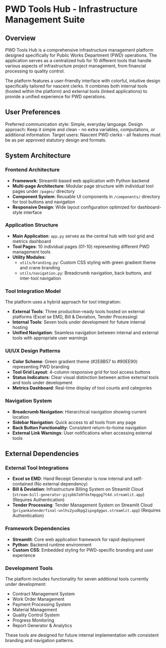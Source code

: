 # PWD Tools Hub - Infrastructure Management Suite

## Overview

PWD Tools Hub is a comprehensive infrastructure management platform designed specifically for Public Works Department (PWD) operations. The application serves as a centralized hub for 10 different tools that handle various aspects of infrastructure project management, from financial processing to quality control.

The platform features a user-friendly interface with colorful, intuitive design specifically tailored for nascent clerks. It combines both internal tools (hosted within the platform) and external tools (linked applications) to provide a unified experience for PWD operations.

## User Preferences

Preferred communication style: Simple, everyday language.
Design approach: Keep it simple and clean - no extra variables, computations, or additional information.
Target users: Nascent PWD clerks - all features must be as per approved statutory design and formats.

## System Architecture

### Frontend Architecture
- **Framework**: Streamlit-based web application with Python backend
- **Multi-page Architecture**: Modular page structure with individual tool pages under `/pages/` directory
- **Component System**: Reusable UI components in `/components/` directory for tool buttons and navigation
- **Responsive Design**: Wide layout configuration optimized for dashboard-style interface

### Application Structure
- **Main Application**: `app.py` serves as the central hub with tool grid and metrics dashboard
- **Tool Pages**: 10 individual pages (01-10) representing different PWD management tools
- **Utility Modules**: 
  - `utils/branding.py`: Custom CSS styling with green gradient theme and crane branding
  - `utils/navigation.py`: Breadcrumb navigation, back buttons, and inter-tool navigation

### Tool Integration Model
The platform uses a hybrid approach for tool integration:
- **External Tools**: Three production-ready tools hosted on external platforms (Excel se EMD, Bill & Deviation, Tender Processing)
- **Internal Tools**: Seven tools under development for future internal hosting
- **Unified Navigation**: Seamless navigation between internal and external tools with appropriate user warnings

### UI/UX Design Patterns
- **Color Scheme**: Green gradient theme (#2E8B57 to #90EE90) representing PWD branding
- **Tool Grid Layout**: 4-column responsive grid for tool access buttons
- **Status Indicators**: Clear visual distinction between active external tools and tools under development
- **Metrics Dashboard**: Real-time display of tool counts and categories

### Navigation System
- **Breadcrumb Navigation**: Hierarchical navigation showing current location
- **Sidebar Navigation**: Quick access to all tools from any page
- **Back Button Functionality**: Consistent return-to-home navigation
- **External Link Warnings**: User notifications when accessing external tools

## External Dependencies

### External Tool Integrations
- **Excel se EMD**: Hand Receipt Generator is now internal and self-contained (No external dependency)
- **Bill & Deviation**: Infrastructure Billing System on Streamlit Cloud (`stream-bill-generator-pjzpbb7a9fdxfmpgpg7t4d.streamlit.app`) (Requires Authentication)
- **Tender Processing**: Tender Management System on Streamlit Cloud (`priyankatenderfinal-unlhs2yudbpg2ipxgdggws.streamlit.app`) (Requires Authentication)

### Framework Dependencies
- **Streamlit**: Core web application framework for rapid deployment
- **Python**: Backend runtime environment
- **Custom CSS**: Embedded styling for PWD-specific branding and user experience

### Development Tools
The platform includes functionality for seven additional tools currently under development:
- Contract Management System
- Work Order Management
- Payment Processing System
- Material Management
- Quality Control System
- Progress Monitoring
- Report Generator & Analytics

These tools are designed for future internal implementation with consistent branding and navigation patterns.
